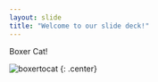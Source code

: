```yaml
---
layout: slide
title: "Welcome to our slide deck!"
---
```


Boxer Cat!

![boxertocat](https://octodex.github.com/images/boxertocat_octodex.jpg)
{: .center}
